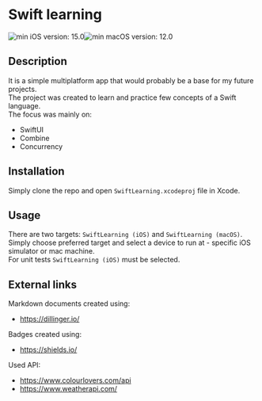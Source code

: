 # Swift learning
![min iOS version: 15.0](https://img.shields.io/badge/iOS-15.0%2B-blue)![min macOS version: 12.0](https://img.shields.io/badge/macOS-12.0%2B-blue)
## Description
It is a simple multiplatform app that would probably be a base for my future projects.  
The project was created to learn and practice few concepts of a Swift language.  
The focus was mainly on:
- SwiftUI
- Combine
- Concurrency

## Installation
Simply clone the repo and open `SwiftLearning.xcodeproj` file in Xcode.

## Usage
There are two targets: `SwiftLearning (iOS)` and `SwiftLearning (macOS)`.  
Simply choose preferred target and select a device to run at - specific iOS simulator or mac machine.  
For unit tests `SwiftLearning (iOS)` must be selected.

## External links
Markdown documents created using:
- https://dillinger.io/

Badges created using: 
- https://shields.io/

Used API:
- https://www.colourlovers.com/api
- https://www.weatherapi.com/
